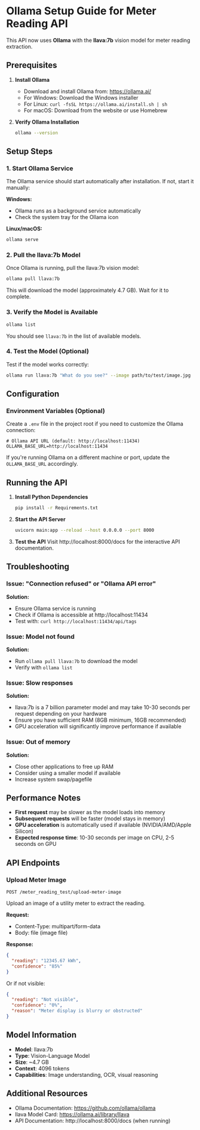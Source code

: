 # Ollama Setup Guide for Meter Reading API

This API now uses **Ollama** with the **llava:7b** vision model for meter reading extraction.

## Prerequisites

1. **Install Ollama**
   - Download and install Ollama from: https://ollama.ai/
   - For Windows: Download the Windows installer
   - For Linux: `curl -fsSL https://ollama.ai/install.sh | sh`
   - For macOS: Download from the website or use Homebrew

2. **Verify Ollama Installation**
   ```bash
   ollama --version
   ```

## Setup Steps

### 1. Start Ollama Service

The Ollama service should start automatically after installation. If not, start it manually:

**Windows:**
- Ollama runs as a background service automatically
- Check the system tray for the Ollama icon

**Linux/macOS:**
```bash
ollama serve
```

### 2. Pull the llava:7b Model

Once Ollama is running, pull the llava:7b vision model:

```bash
ollama pull llava:7b
```

This will download the model (approximately 4.7 GB). Wait for it to complete.

### 3. Verify the Model is Available

```bash
ollama list
```

You should see `llava:7b` in the list of available models.

### 4. Test the Model (Optional)

Test if the model works correctly:

```bash
ollama run llava:7b "What do you see?" --image path/to/test/image.jpg
```

## Configuration

### Environment Variables (Optional)

Create a `.env` file in the project root if you need to customize the Ollama connection:

```env
# Ollama API URL (default: http://localhost:11434)
OLLAMA_BASE_URL=http://localhost:11434
```

If you're running Ollama on a different machine or port, update the `OLLAMA_BASE_URL` accordingly.

## Running the API

1. **Install Python Dependencies**
   ```bash
   pip install -r Requirements.txt
   ```

2. **Start the API Server**
   ```bash
   uvicorn main:app --reload --host 0.0.0.0 --port 8000
   ```

3. **Test the API**
   Visit http://localhost:8000/docs for the interactive API documentation.

## Troubleshooting

### Issue: "Connection refused" or "Ollama API error"

**Solution:**
- Ensure Ollama service is running
- Check if Ollama is accessible at http://localhost:11434
- Test with: `curl http://localhost:11434/api/tags`

### Issue: Model not found

**Solution:**
- Run `ollama pull llava:7b` to download the model
- Verify with `ollama list`

### Issue: Slow responses

**Solution:**
- llava:7b is a 7 billion parameter model and may take 10-30 seconds per request depending on your hardware
- Ensure you have sufficient RAM (8GB minimum, 16GB recommended)
- GPU acceleration will significantly improve performance if available

### Issue: Out of memory

**Solution:**
- Close other applications to free up RAM
- Consider using a smaller model if available
- Increase system swap/pagefile

## Performance Notes

- **First request** may be slower as the model loads into memory
- **Subsequent requests** will be faster (model stays in memory)
- **GPU acceleration** is automatically used if available (NVIDIA/AMD/Apple Silicon)
- **Expected response time**: 10-30 seconds per image on CPU, 2-5 seconds on GPU

## API Endpoints

### Upload Meter Image
```
POST /meter_reading_test/upload-meter-image
```

Upload an image of a utility meter to extract the reading.

**Request:**
- Content-Type: multipart/form-data
- Body: file (image file)

**Response:**
```json
{
  "reading": "12345.67 kWh",
  "confidence": "85%"
}
```

Or if not visible:
```json
{
  "reading": "Not visible",
  "confidence": "0%",
  "reason": "Meter display is blurry or obstructed"
}
```

## Model Information

- **Model**: llava:7b
- **Type**: Vision-Language Model
- **Size**: ~4.7 GB
- **Context**: 4096 tokens
- **Capabilities**: Image understanding, OCR, visual reasoning

## Additional Resources

- Ollama Documentation: https://github.com/ollama/ollama
- llava Model Card: https://ollama.ai/library/llava
- API Documentation: http://localhost:8000/docs (when running)

